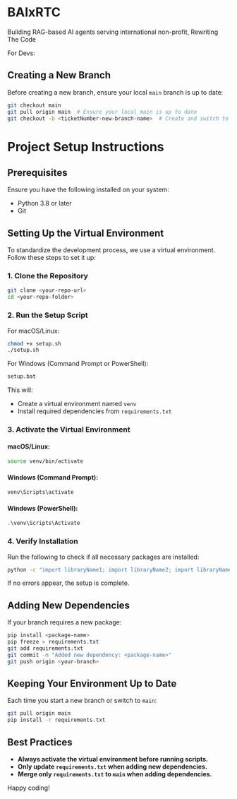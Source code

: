 # BAIxRTC
Building RAG-based AI agents serving international non-profit, Rewriting The Code

For Devs:
## Creating a New Branch
Before creating a new branch, ensure your local `main` branch is up to date:
```bash
git checkout main
git pull origin main  # Ensure your local main is up to date
git checkout -b <ticketNumber-new-branch-name>  # Create and switch to a new branch
```

# Project Setup Instructions

## Prerequisites
Ensure you have the following installed on your system:
- Python 3.8 or later
- Git

## Setting Up the Virtual Environment
To standardize the development process, we use a virtual environment. Follow these steps to set it up:

### **1. Clone the Repository**
```bash
git clone <your-repo-url>
cd <your-repo-folder>
```

### **2. Run the Setup Script**
For macOS/Linux:
```bash
chmod +x setup.sh
./setup.sh
```
For Windows (Command Prompt or PowerShell):
```bat
setup.bat
```
This will:
- Create a virtual environment named `venv`
- Install required dependencies from `requirements.txt`

### **3. Activate the Virtual Environment**
#### macOS/Linux:
```bash
source venv/bin/activate
```
#### Windows (Command Prompt):
```bat
venv\Scripts\activate
```
#### Windows (PowerShell):
```powershell
.\venv\Scripts\Activate
```

### **4. Verify Installation**
Run the following to check if all necessary packages are installed:
```bash
python -c "import libraryName1; import libraryName2; import libraryName3; print('All imports work')"
```
If no errors appear, the setup is complete.

## Adding New Dependencies
If your branch requires a new package:
```bash
pip install <package-name>
pip freeze > requirements.txt
git add requirements.txt
git commit -m "Added new dependency: <package-name>"
git push origin <your-branch>
```

## Keeping Your Environment Up to Date
Each time you start a new branch or switch to `main`:
```bash
git pull origin main
pip install -r requirements.txt
```

## Best Practices
- **Always activate the virtual environment before running scripts.**
- **Only update `requirements.txt` when adding new dependencies.**
- **Merge only `requirements.txt` to `main` when adding dependencies.**

Happy coding!

